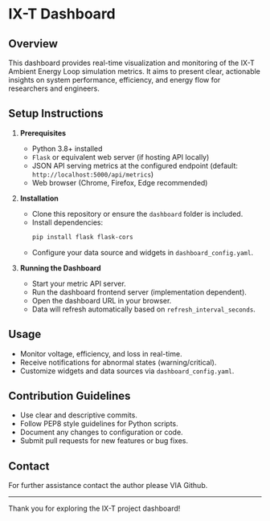 # IX-T Dashboard

## Overview

This dashboard provides real-time visualization and monitoring of the IX-T Ambient Energy Loop simulation metrics. It aims to present clear, actionable insights on system performance, efficiency, and energy flow for researchers and engineers.

## Setup Instructions

1. **Prerequisites**

   - Python 3.8+ installed
   - `Flask` or equivalent web server (if hosting API locally)
   - JSON API serving metrics at the configured endpoint (default: `http://localhost:5000/api/metrics`)
   - Web browser (Chrome, Firefox, Edge recommended)

2. **Installation**

   - Clone this repository or ensure the `dashboard` folder is included.
   - Install dependencies:
     ```bash
     pip install flask flask-cors
     ```
   - Configure your data source and widgets in `dashboard_config.yaml`.

3. **Running the Dashboard**

   - Start your metric API server.
   - Run the dashboard frontend server (implementation dependent).
   - Open the dashboard URL in your browser.
   - Data will refresh automatically based on `refresh_interval_seconds`.

## Usage

- Monitor voltage, efficiency, and loss in real-time.
- Receive notifications for abnormal states (warning/critical).
- Customize widgets and data sources via `dashboard_config.yaml`.

## Contribution Guidelines

- Use clear and descriptive commits.
- Follow PEP8 style guidelines for Python scripts.
- Document any changes to configuration or code.
- Submit pull requests for new features or bug fixes.

## Contact

For further assistance contact the author please VIA Github. 

---

Thank you for exploring the IX-T project dashboard!


